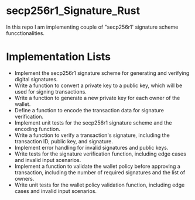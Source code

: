 # secp256r1_Signature_Rust
In this repo I am implementing couple of "secp256r1' signature scheme funcctionalities.

# Implementation Lists
-	Implement the secp256r1 signature scheme for generating and verifying digital signatures.
-	Write a function to convert a private key to a public key, which will be used for signing transactions.
-	Write a function to generate a new private key for each owner of the wallet.
-	Define a function to encode the transaction data for signature verification.
-	Implement unit tests for the secp256r1 signature scheme and the encoding function.
-	Write a function to verify a transaction's signature, including the transaction ID, public key, and signature.
-	Implement error handling for invalid signatures and public keys.
-	Write tests for the signature verification function, including edge cases and invalid input scenarios.
-	Implement a function to validate the wallet policy before approving a transaction, including the number of required signatures and the list of owners.
-	Write unit tests for the wallet policy validation function, including edge cases and invalid input scenarios.
